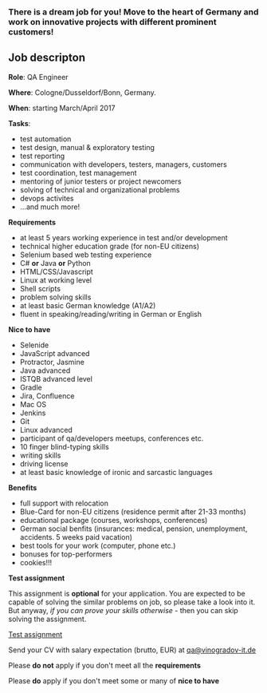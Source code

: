 ### There is a dream job for you! Move to the heart of Germany and work on innovative projects with different prominent customers! 

## Job descripton

**Role**: QA Engineer

**Where**: Cologne/Dusseldorf/Bonn, Germany. 

**When**: starting March/April 2017

**Tasks**:

- test automation 
- test design, manual & exploratory testing
- test reporting
- communication with developers, testers, managers, customers
- test coordination, test management
- mentoring of junior testers or project newcomers
- solving of technical and organizational problems
- devops activites
- ...and much more!

**Requirements**

- at least 5 years working experience in test and/or development
- technical higher education grade (for non-EU citizens)
- Selenium based web testing experience
- C# **or** Java **or** Python
- HTML/CSS/Javascript
- Linux at working level
- Shell scripts
- problem solving skills
- at least basic German knowledge (A1/A2)
- fluent in speaking/reading/writing in German or English

**Nice to have**

- Selenide
- JavaScript advanced
- Protractor, Jasmine
- Java advanced
- ISTQB advanced level
- Gradle
- Jira, Confluence
- Mac OS
- Jenkins
- Git
- Linux advanced
- participant of qa/developers meetups, conferences etc.
- 10 finger blind-typing skills
- writing skills
- driving license
- at least basic knowledge of ironic and sarcastic languages

**Benefits**

- full support with relocation
- Blue-Card for non-EU citizens (residence permit after 21-33 months)
- educational package (courses, workshops, conferences)
- German social benfits (insurances: medical, pension, unemployment, accidents. 5 weeks paid vacation)
- best tools for your work (computer, phone etc.)
- bonuses for top-performers
- cookies!!!

**Test assignment**

This assignment is **optional** for your application. You are expected to be capable of solving the similar problems on job, so please take a look into it. But anyway, _if you can prove your skills otherwise_ - then you can skip solving the assignment. 

[Test assignment](test-automation-task.html)

Send your CV with salary expectation (brutto, EUR) at [qa@vinogradov-it.de](mailto:qa@vinogradov-it.de)

Please **do not** apply if you don't meet all the **requirements**

Please **do** apply if you don't meet some or many of **nice to have**
